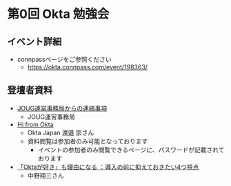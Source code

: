 # 第0回 Okta 勉強会
## イベント詳細
- connpassページをご参照ください
  - https://okta.connpass.com/event/198363/
## 登壇者資料
  - [JOUG運営事務局からの連絡事項](files/joug000_第0回Okta勉強会.pdf)
    - JOUG運営事務局
  - [Hi from Okta](files/joug000_hi_from_okta.pdf)
    - Okta Japan 渡邉 崇さん
    - 資料閲覧は参加者のみ可能となっております
      - イベントの参加者のみ閲覧できるページに、パスワードが記載されております
  - [「Oktaが好き」も理由になる ：導入の前に抑えておきたい4つ視点](files/joug000_「Oktaが好き」も理由になる.pdf)
    - 中野翔三さん

